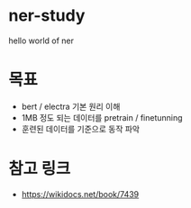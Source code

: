 # ner-study
hello world of ner

# 목표 
- bert / electra 기본 원리 이해 
- 1MB 정도 되는 데이터를 pretrain / finetunning 
- 훈련된 데이터를 기준으로 동작 파악 


# 참고 링크 
- https://wikidocs.net/book/7439 
